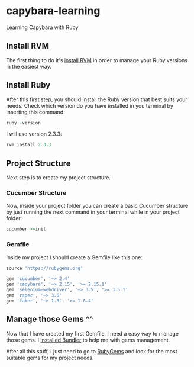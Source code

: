 # capybara-learning
Learning Capybara with Ruby

## Install RVM

The first thing to do it's [install RVM](https://rvm.io/rvm/install) in order to manage your Ruby versions in the easiest way.

## Install Ruby
After this first step, you should install the Ruby version that best suits your needs.
Check which version do you have installed in you terminal by inserting this command:

```ruby
ruby -version
```
I will use version 2.3.3:

```ruby
rvm install 2.3.3
```
## Project Structure

Next step is to create my project structure.

### Cucumber Structure

Now, inside your project folder you can create a basic Cucumber structure by just running the next command in your terminal while in your project folder:
```ruby
cucumber --init
```

### Gemfile
Inside my project I should create a Gemfile like this one:

```ruby
source 'https://rubygems.org'

gem 'cucumber', '~> 2.4'
gem 'capybara', '~> 2.15', '>= 2.15.1'
gem 'selenium-webdriver', '~> 3.5', '>= 3.5.1'
gem 'rspec', '~> 3.6'
gem 'faker', '~> 1.8', '>= 1.8.4'
```
## Manage those Gems ^^

Now that I have created my first Gemfile, I need a easy way to manage those gems.
I [installed Bundler](http://bundler.io/) to help me with gems management.

After all this stuff, I just need to go to [RubyGems](https://rubygems.org/) and look for the most suitable gems for my project needs.
